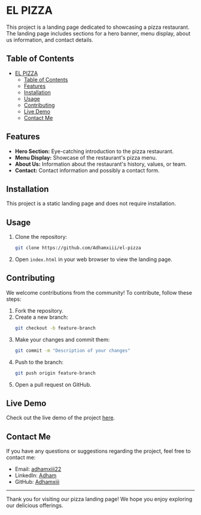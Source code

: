 # EL PIZZA

This project is a landing page dedicated to showcasing a pizza restaurant. The landing page includes sections for a hero banner, menu display, about us information, and contact details.

## Table of Contents

- [EL PIZZA](#el-pizza)
  - [Table of Contents](#table-of-contents)
  - [Features](#features)
  - [Installation](#installation)
  - [Usage](#usage)
  - [Contributing](#contributing)
  - [Live Demo](#live-demo)
  - [Contact Me](#contact-me)

## Features

- **Hero Section:** Eye-catching introduction to the pizza restaurant.
- **Menu Display:** Showcase of the restaurant's pizza menu.
- **About Us:** Information about the restaurant's history, values, or team.
- **Contact:** Contact information and possibly a contact form.

## Installation

This project is a static landing page and does not require installation.

## Usage

1. Clone the repository:
   ```bash
   git clone https://github.com/Adhamxiii/el-pizza
   ```
2. Open `index.html` in your web browser to view the landing page.

## Contributing

We welcome contributions from the community! To contribute, follow these steps:

1. Fork the repository.
2. Create a new branch:
   ```bash
   git checkout -b feature-branch
   ```
3. Make your changes and commit them:
   ```bash
   git commit -m "Description of your changes"
   ```
4. Push to the branch:
   ```bash
   git push origin feature-branch
   ```
5. Open a pull request on GitHub.

## Live Demo

Check out the live demo of the project [here](https://adham-commerce.vercel.app/).

## Contact Me

If you have any questions or suggestions regarding the project, feel free to contact me:

- Email: [adhamxiii22](mailto:adhamxiii22@gmail.com)
- LinkedIn: [Adham](https://www.linkedin.com/in/adhamnasser/)
- GitHub: [Adhamxiii](https://github.com/Adhamxiii)

---

Thank you for visiting our pizza landing page! We hope you enjoy exploring our delicious offerings.
